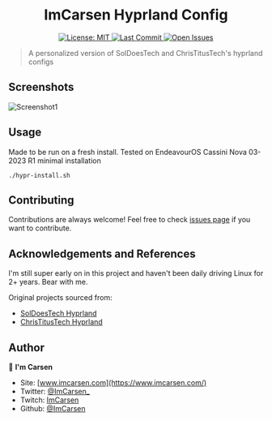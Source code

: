 <h1 align="center">ImCarsen Hyprland Config</h1>
<p align="center">
  <a href="https://choosealicense.com/licenses/mit/">
    <img alt="License: MIT" src="https://img.shields.io/github/license/ImCarsen/The-Wandering-Cosmos?style=for-the-badge" target="_blank" />
  </a>
  <a href="https://github.com/ImCarsen/-/commits/master">
    <img alt="Last Commit" src="https://img.shields.io/github/last-commit/ImCarsen/-?style=for-the-badge" target="_blank" />
  </a>
  <a href="https://github.com/ImCarsen/-/issues">
    <img alt="Open Issues" src="https://img.shields.io/github/issues/ImCarsen/?style=for-the-badge" target="_blank" />
  </a>
</p>

> A personalized version of SolDoesTech and ChrisTitusTech's hyprland configs<br /> 


## Screenshots

![Screenshot1]()


## Usage
Made to be run on a fresh install.
Tested on EndeavourOS Cassini Nova 03-2023 R1 minimal installation
```
./hypr-install.sh
```

## Contributing

Contributions are always welcome!
Feel free to check [issues page](https://github.com/ImCarsen/-/issues) if you want to contribute.<br />

## Acknowledgements and References
I'm still super early on in this project and haven't been daily driving Linux for 2+ years. Bear with me.

Original projects sourced from:
 - [SolDoesTech Hyprland](https://github.com/soldoestech/hyprland)
 - [ChrisTitusTech Hyprland](https://github.com/ChrisTitusTech/hyprland-titus)
 
## Author

👤 **I'm Carsen**

- Site: [www.imcarsen.com](https://www.imcarsen.com/)
- Twitter: [@ImCarsen_](https://twitter.com/ImCarsen_)
- Twitch: [ImCarsen](https://www.twitch.tv/imcarsen)
- Github: [@ImCarsen](https://github.com/ImCarsen)

